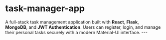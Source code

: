 # task-manager-app
A full-stack task management application built with **React**, **Flask**, **MongoDB**, and **JWT Authentication**. Users can register, login, and manage their personal tasks securely with a modern Material-UI interface.  ---
